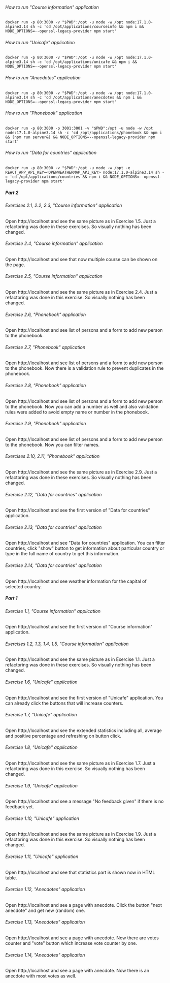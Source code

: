 ###### How to run "Course information" application

```shell
docker run -p 80:3000 -v "$PWD":/opt -u node -w /opt node:17.1.0-alpine3.14 sh -c 'cd /opt/applications/courseinfo && npm i && NODE_OPTIONS=--openssl-legacy-provider npm start'
```

###### How to run "Unicafe" application

```shell
docker run -p 80:3000 -v "$PWD":/opt -u node -w /opt node:17.1.0-alpine3.14 sh -c 'cd /opt/applications/unicafe && npm i && NODE_OPTIONS=--openssl-legacy-provider npm start'
```

###### How to run "Anecdotes" application

```shell
docker run -p 80:3000 -v "$PWD":/opt -u node -w /opt node:17.1.0-alpine3.14 sh -c 'cd /opt/applications/anecdotes && npm i && NODE_OPTIONS=--openssl-legacy-provider npm start'
```

###### How to run "Phonebook" application

```shell
docker run -p 80:3000 -p 3001:3001 -v "$PWD":/opt -u node -w /opt node:17.1.0-alpine3.14 sh -c 'cd /opt/applications/phonebook && npm i && (npm run server&) && NODE_OPTIONS=--openssl-legacy-provider npm start'
```

###### How to run "Data for countries" application

```shell
docker run -p 80:3000 -v "$PWD":/opt -u node -w /opt -e REACT_APP_API_KEY=<OPENWEATHERMAP_API_KEY> node:17.1.0-alpine3.14 sh -c 'cd /opt/applications/countries && npm i && NODE_OPTIONS=--openssl-legacy-provider npm start'
```

##### Part 2

###### Exercises 2.1, 2.2, 2.3, "Course information" application

Open http://localhost and see the same picture as in Exercise 1.5. Just a refactoring was done in these exercises. So
visually nothing has been changed.

###### Exercise 2.4, "Course information" application

Open http://localhost and see that now multiple course can be shown on the page.

###### Exercise 2.5, "Course information" application

Open http://localhost and see the same picture as in Exercise 2.4. Just a refactoring was done in this exercise. So
visually nothing has been changed.

###### Exercise 2.6, "Phonebook" application

Open http://localhost and see list of persons and a form to add new person to the phonebook.

###### Exercise 2.7, "Phonebook" application

Open http://localhost and see list of persons and a form to add new person to the phonebook. Now there is a validation
rule to prevent duplicates in the phonebook.

###### Exercise 2.8, "Phonebook" application

Open http://localhost and see list of persons and a form to add new person to the phonebook. Now you can add a number as
well and also validation rules were added to avoid empty name or number in the phonebook.

###### Exercise 2.9, "Phonebook" application

Open http://localhost and see list of persons and a form to add new person to the phonebook. Now you can filter names.

###### Exercises 2.10, 2.11, "Phonebook" application

Open http://localhost and see the same picture as in Exercise 2.9. Just a refactoring was done in these exercises. So
visually nothing has been changed.

###### Exercise 2.12, "Data for countries" application

Open http://localhost and see the first version of "Data for countries" application.

###### Exercise 2.13, "Data for countries" application

Open http://localhost and see "Data for countries" application. You can filter countries, click "show" button to get
information about particular country or type in the full name of country to get this information.

###### Exercise 2.14, "Data for countries" application

Open http://localhost and see weather information for the capital of selected country.

##### Part 1

###### Exercise 1.1, "Course information" application

Open http://localhost and see the first version of "Course information" application.

###### Exercises 1.2, 1.3, 1.4, 1.5, "Course information" application

Open http://localhost and see the same picture as in Exercise 1.1. Just a refactoring was done in these exercises. So
visually nothing has been changed.

###### Exercise 1.6, "Unicafe" application

Open http://localhost and see the first version of "Unicafe" application. You can already click the buttons that will
increase counters.

###### Exercise 1.7, "Unicafe" application

Open http://localhost and see the extended statistics including all, average and positive percentage and refreshing on
button click.

###### Exercise 1.8, "Unicafe" application

Open http://localhost and see the same picture as in Exercise 1.7. Just a refactoring was done in this exercise. So
visually nothing has been changed.

###### Exercise 1.9, "Unicafe" application

Open http://localhost and see a message "No feedback given" if there is no feedback yet.

###### Exercise 1.10, "Unicafe" application

Open http://localhost and see the same picture as in Exercise 1.9. Just a refactoring was done in this exercise. So
visually nothing has been changed.

###### Exercise 1.11, "Unicafe" application

Open http://localhost and see that statistics part is shown now in HTML table.

###### Exercise 1.12, "Anecdotes" application

Open http://localhost and see a page with anecdote. Click the button "next anecdote" and get new (random) one.

###### Exercise 1.13, "Anecdotes" application

Open http://localhost and see a page with anecdote. Now there are votes counter and "vote" button which increase vote
counter by one.

###### Exercise 1.14, "Anecdotes" application

Open http://localhost and see a page with anecdote. Now there is an anecdote with most votes as well.
